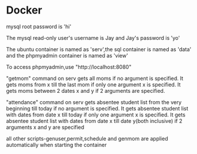 # Docker

mysql root password is 'hi'

The mysql read-only user's username is Jay and Jay's password is 'yo'

The ubuntu container is named as 'serv',the sql container is named as 'data' and the phpmyadmin container is named as 'view'

To access phpmyadmin,use "http://localhost:8080"

"getmom" command on serv gets all moms if no argument is specified. It gets moms from x till the last mom if only one argument x is specified.
It gets moms between 2 dates x and y if 2 arguments are specified.

"attendance" command on serv gets absentee student list from the very beginning till today if no argument is specified. It gets absentee student list with dates from date x till today if only one argument x is specified. It gets absentee student list with dates from date x till date y(both inclusive) if 2 arguments x and y are specified

all other scripts-genuser,permit,schedule and genmom are applied automatically when starting the container
